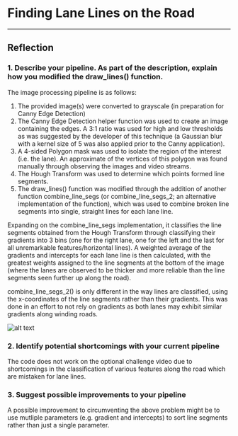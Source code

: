 # **Finding Lane Lines on the Road** 


[//]: # (Image References)

[image1]: ./examples/grayscale.jpg "Grayscale"

---

## Reflection

### 1. Describe your pipeline. As part of the description, explain how you modified the draw_lines() function.
The image processing pipeline is as follows:

1. The provided image(s) were converted to grayscale (in preparation for Canny Edge Detection) 
2. The Canny Edge Detection helper function was used to create an image containing the edges. A 3:1 ratio was used for high and low thresholds as was suggested by the developer of this technique (a Gaussian blur with a kernel size of 5 was also applied prior to the Canny application).
3. A 4-sided Polygon mask was used to isolate the region of the interest (i.e. the lane). An approximate of the vertices of this polygon was found manually through observing the images and video streams.
4. The Hough Transform was used to determine which points formed line segments.
5. The draw_lines() function was modified through the addition of another function combine_line_segs (or combine_line_segs_2; an alternative implementation of the function), which was used to combine broken line segments into single, straight lines for each lane line.

Expanding on the combine_line_segs implementation, it classifies the line segments obtained from the Hough Transform through classifying their gradients into 3 bins (one for the right lane, one for the left and the last for all unremarkable features/horizontal lines). A weighted average of the gradients and intercepts for each lane line is then calculated, with the greatest weights assigned to the line segments at the bottom of the image (where the lanes are observed to be thicker and more reliable than the line segments seen further up along the road). 

combine_line_segs_2() is only different in the way lines are classified, using the x-coordinates of the line segments rather than their gradients. This was done in an effort to not rely on gradients as both lanes may exhibit similar gradients along winding roads.

![alt text][image1]


### 2. Identify potential shortcomings with your current pipeline

The code does not work on the optional challenge video due to shortcomings in the classification of various features along the road which are mistaken for lane lines.

### 3. Suggest possible improvements to your pipeline

A possible improvement to circumventing the above problem might be to use mutliple parameters (e.g. gradient and intercepts) to sort line segments rather than just a single parameter. 
